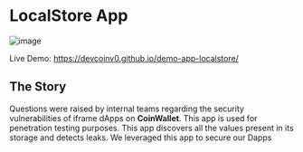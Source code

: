 # LocalStore App

![image](https://github.com/user-attachments/assets/1b30d622-2e36-4d83-bc5b-c637dc487ec0)


Live Demo: https://devcoinv0.github.io/demo-app-localstore/

## The Story

Questions were raised by internal teams regarding the security vulnerabilities of iframe dApps on **CoinWallet**. This app is used for penetration testing purposes. This app discovers all the values present in its storage and detects leaks. We leveraged this app to secure our Dapps
